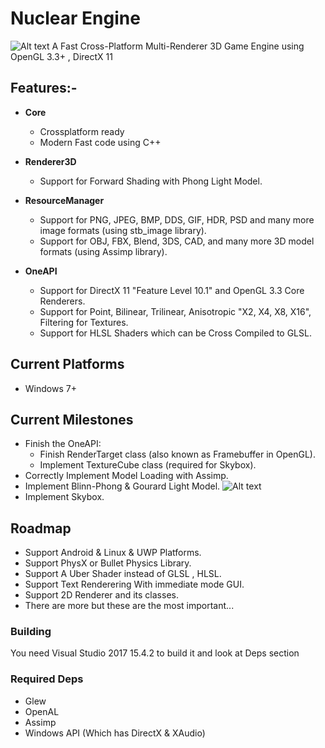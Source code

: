 # Nuclear Engine
![Alt text](http://media.indiedb.com/images/engines/1/1/764/NELOgo.png)
A Fast Cross-Platform Multi-Renderer 3D Game Engine using OpenGL 3.3+ , DirectX 11

## Features:-
- __Core__
  - Crossplatform ready
  - Modern Fast code using C++
  
- __Renderer3D__
  - Support for Forward Shading with Phong Light Model.
  
  
- __ResourceManager__
  - Support for PNG, JPEG, BMP, DDS, GIF, HDR, PSD and many more image formats (using stb_image library).
  - Support for OBJ, FBX, Blend, 3DS, CAD, and many more 3D model formats (using Assimp library).

- __OneAPI__
  - Support for DirectX 11 "Feature Level 10.1" and OpenGL 3.3 Core Renderers.
  - Support for Point, Bilinear, Trilinear, Anisotropic "X2, X4, X8, X16", Filtering for Textures.
  - Support for HLSL Shaders which can be Cross Compiled to GLSL.
  
## Current Platforms
  - Windows 7+     

## Current Milestones
  - Finish the OneAPI:
    - Finish RenderTarget class (also known as Framebuffer in OpenGL).
    - Implement TextureCube class (required for Skybox).
  - Correctly Implement Model Loading with Assimp.
  - Implement Blinn-Phong & Gourard Light Model.
  ![Alt text](http://media.indiedb.com/images/engines/1/1/764/shit.png "The Current MileStone")
  - Implement Skybox.

## Roadmap
  - Support Android & Linux & UWP Platforms.
  - Support PhysX or Bullet Physics Library.
  - Support A Uber Shader instead of GLSL , HLSL.
  - Support Text Renderering With immediate mode GUI.
  - Support 2D Renderer and its classes.
  - There are more but these are the most important...

### Building
You need Visual Studio 2017 15.4.2 to build it and look at Deps section

### Required Deps
  - Glew
  - OpenAL
  - Assimp
  - Windows API (Which has DirectX & XAudio)
